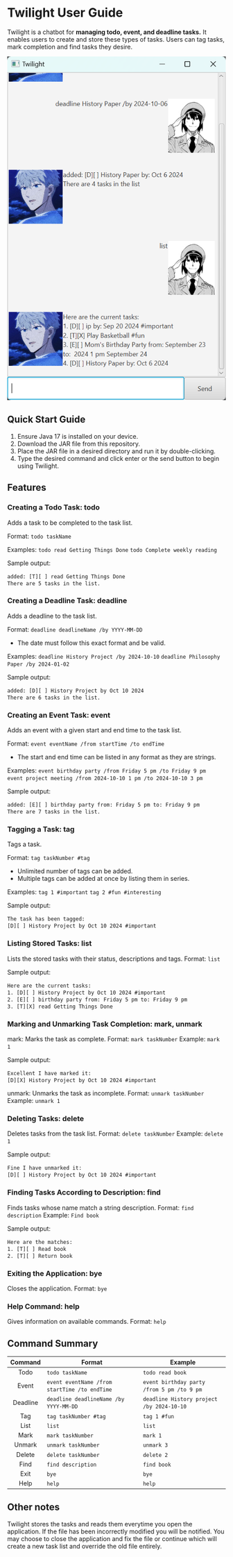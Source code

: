 # Twilight User Guide

Twilight is a chatbot for **managing todo, event, and deadline tasks.** It enables users to create and 
store these types of tasks. Users can tag tasks, mark completion and find tasks they desire. 

![Ui.png](Ui.png)

## Quick Start Guide
1. Ensure Java 17 is installed on your device. 
2. Download the JAR file from this repository.
3. Place the JAR file in a desired directory and run it by double-clicking. 
4. Type the desired command and click enter or the send button to begin using Twilight.

## Features

### Creating a Todo Task: todo
Adds a task to be completed to the task list.

Format: `todo taskName`

Examples:
`todo read Getting Things Done` `todo Complete weekly reading`

Sample output:
```
added: [T][ ] read Getting Things Done
There are 5 tasks in the list.
```

### Creating a Deadline Task: deadline
Adds a deadline to the task list.

Format: `deadline deadlineName /by YYYY-MM-DD` 

- The date must follow this exact format and be valid.

Examples:
`deadline History Project /by 2024-10-10` `deadline Philosophy Paper /by 2024-01-02`

Sample output:
```
added: [D][ ] History Project by Oct 10 2024
There are 6 tasks in the list.
```

### Creating an Event Task: event
Adds an event with a given start and end time to the task list.

Format: `event eventName /from startTime /to endTime`
 
- The start and end time can be listed in any format as they are strings.

Examples:
`event birthday party /from Friday 5 pm /to Friday 9 pm ` `event project meeting /from 2024-10-10 1 pm /to 2024-10-10 3 pm`

Sample output:
```
added: [E][ ] birthday party from: Friday 5 pm to: Friday 9 pm
There are 7 tasks in the list.
```

### Tagging a Task: tag
Tags a task.

Format: `tag taskNumber #tag`

- Unlimited number of tags can be added.
- Multiple tags can be added at once by listing them in series.

Examples:
`tag 1 #important` `tag 2 #fun #interesting`

Sample output:
```
The task has been tagged:
[D][ ] History Project by Oct 10 2024 #important
```

### Listing Stored Tasks: list
Lists the stored tasks with their status, descriptions and tags. Format: `list`

Sample output:
```
Here are the current tasks:
1. [D][ ] History Project by Oct 10 2024 #important
2. [E][ ] birthday party from: Friday 5 pm to: Friday 9 pm
3. [T][X] read Getting Things Done
```

### Marking and Unmarking Task Completion: mark, unmark
mark: Marks the task as complete.
Format: `mark taskNumber`
Example: `mark 1`

Sample output:
```
Excellent I have marked it:
[D][X] History Project by Oct 10 2024 #important
```

unmark: Unmarks the task as incomplete.
Format: `unmark taskNumber`
Example: `unmark 1` 

### Deleting Tasks: delete
Deletes tasks from the task list.
Format: `delete taskNumber`
Example: `delete 1`

Sample output:
```
Fine I have unmarked it:
[D][ ] History Project by Oct 10 2024 #important
```

### Finding Tasks According to Description: find
Finds tasks whose name match a string description.
Format: `find description`
Example: `Find book`

Sample output:
```
Here are the matches:
1. [T][ ] Read book
2. [T][ ] Return book
```

### Exiting the Application: bye
Closes the application. 
Format: `bye`

### Help Command: help
Gives information on available commands.
Format: `help`

## Command Summary

| Command  | Format                                         | Example                                     |
|:--------:|------------------------------------------------|---------------------------------------------|
|   Todo   | `todo taskName`                                | `todo read book`                            |
|  Event   | `event eventName /from startTime /to endTime`  | `event birthday party /from 5 pm /to 9 pm`  |
| Deadline | `deadline deadlineName /by YYYY-MM-DD`         | `deadline History project /by 2024-10-10`   |
|   Tag    | `tag taskNumber #tag`                          | `tag 1 #fun`                                | 
|   List   | `list`                                         | `list`                                      | 
|   Mark   | `mark taskNumber`                              | `mark 1`                                    |                            
|  Unmark  | `unmark taskNumber`                            | `unmark 3`                                  |
|  Delete  | `delete taskNumber`                            | `delete 2`                                  |                                 
|   Find   | `find description`                             | `find book`                                 |
|   Exit   | `bye`                                          | `bye`                                       |
|   Help   | `help`                                         | `help`                                      |

## Other notes

Twilight stores the tasks and reads them everytime you open the application. If the file has been incorrectly
modified you will be notified. You may choose to close the application and fix the file or continue which will
create a new task list and override the old file entirely. 
